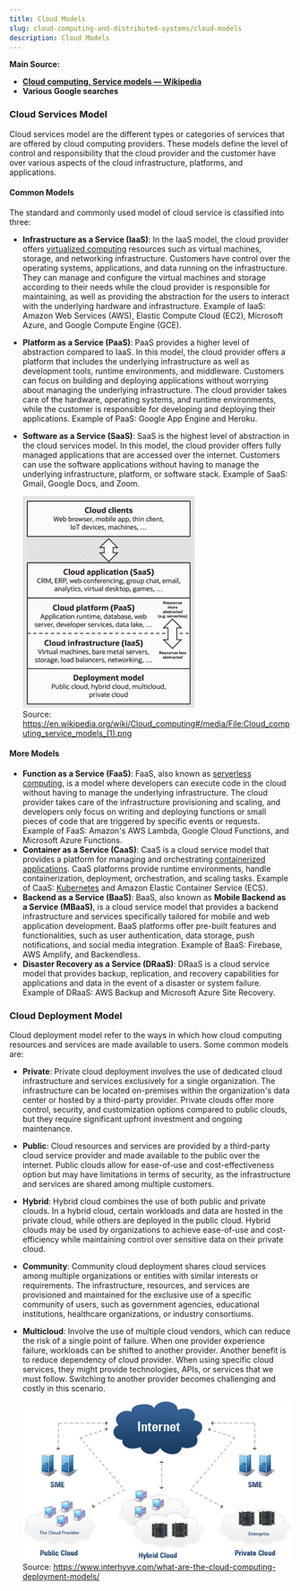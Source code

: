 ```yaml
---
title: Cloud Models
slug: cloud-computing-and-distributed-systems/cloud-models
description: Cloud Models
---
```


**Main Source:**

- **[Cloud computing, Service models — Wikipedia](https://en.wikipedia.org/wiki/Cloud_computing#Service_models)**
- **Various Google searches**

### Cloud Services Model

Cloud services model are the different types or categories of services that are offered by cloud computing providers. These models define the level of control and responsibility that the cloud provider and the customer have over various aspects of the cloud infrastructure, platforms, and applications.

#### Common Models

The standard and commonly used model of cloud service is classified into three:

- **Infrastructure as a Service (IaaS)**: In the IaaS model, the cloud provider offers [virtualized computing](/cs-notes/cloud-computing-and-distributed-systems/virtualization) resources such as virtual machines, storage, and networking infrastructure. Customers have control over the operating systems, applications, and data running on the infrastructure. They can manage and configure the virtual machines and storage according to their needs while the cloud provider is responsible for maintaining, as well as providing the abstraction for the users to interact with the underlying hardware and infrastructure. Example of IaaS: Amazon Web Services (AWS), Elastic Compute Cloud (EC2), Microsoft Azure, and Google Compute Engine (GCE).
- **Platform as a Service (PaaS)**: PaaS provides a higher level of abstraction compared to IaaS. In this model, the cloud provider offers a platform that includes the underlying infrastructure as well as development tools, runtime environments, and middleware. Customers can focus on building and deploying applications without worrying about managing the underlying infrastructure. The cloud provider takes care of the hardware, operating systems, and runtime environments, while the customer is responsible for developing and deploying their applications. Example of PaaS: Google App Engine and Heroku.
- **Software as a Service (SaaS)**: SaaS is the highest level of abstraction in the cloud services model. In this model, the cloud provider offers fully managed applications that are accessed over the internet. Customers can use the software applications without having to manage the underlying infrastructure, platform, or software stack. Example of SaaS: Gmail, Google Docs, and Zoom.

  ![Cloud service models arranged as layers in stack](./cloud-services-models.png)  
   Source: https://en.wikipedia.org/wiki/Cloud_computing#/media/File:Cloud_computing_service_models_(1).png

#### More Models

- **Function as a Service (FaaS)**: FaaS, also known as [serverless computing](/cs-notes/backend-system/serverless), is a model where developers can execute code in the cloud without having to manage the underlying infrastructure. The cloud provider takes care of the infrastructure provisioning and scaling, and developers only focus on writing and deploying functions or small pieces of code that are triggered by specific events or requests. Example of FaaS: Amazon's AWS Lambda, Google Cloud Functions, and Microsoft Azure Functions.
- **Container as a Service (CaaS)**: CaaS is a cloud service model that provides a platform for managing and orchestrating [containerized applications](/cs-notes/cloud-computing-and-distributed-systems/containerization). CaaS platforms provide runtime environments, handle containerization, deployment, orchestration, and scaling tasks. Example of CaaS: [Kubernetes](/cs-notes/cloud-computing-and-distributed-systems/docker-and-kubernetes#kubernetes) and Amazon Elastic Container Service (ECS).
- **Backend as a Service (BaaS)**: BaaS, also known as **Mobile Backend as a Service (MBaaS)**, is a cloud service model that provides a backend infrastructure and services specifically tailored for mobile and web application development. BaaS platforms offer pre-built features and functionalities, such as user authentication, data storage, push notifications, and social media integration. Example of BaaS: Firebase, AWS Amplify, and Backendless.
- **Disaster Recovery as a Service (DRaaS)**: DRaaS is a cloud service model that provides backup, replication, and recovery capabilities for applications and data in the event of a disaster or system failure. Example of DRaaS: AWS Backup and Microsoft Azure Site Recovery.

### Cloud Deployment Model

Cloud deployment model refer to the ways in which how cloud computing resources and services are made available to users. Some common models are:

- **Private**: Private cloud deployment involves the use of dedicated cloud infrastructure and services exclusively for a single organization. The infrastructure can be located on-premises within the organization's data center or hosted by a third-party provider. Private clouds offer more control, security, and customization options compared to public clouds, but they require significant upfront investment and ongoing maintenance.
- **Public**: Cloud resources and services are provided by a third-party cloud service provider and made available to the public over the internet. Public clouds allow for ease-of-use and cost-effectiveness option but may have limitations in terms of security, as the infrastructure and services are shared among multiple customers.
- **Hybrid**: Hybrid cloud combines the use of both public and private clouds. In a hybrid cloud, certain workloads and data are hosted in the private cloud, while others are deployed in the public cloud. Hybrid clouds may be used by organizations to achieve ease-of-use and cost-efficiency while maintaining control over sensitive data on their private cloud.
- **Community**: Community cloud deployment shares cloud services among multiple organizations or entities with similar interests or requirements. The infrastructure, resources, and services are provisioned and maintained for the exclusive use of a specific community of users, such as government agencies, educational institutions, healthcare organizations, or industry consortiums.
- **Multicloud**: Involve the use of multiple cloud vendors, which can reduce the risk of a single point of failure. When one provider experience failure, workloads can be shifted to another provider. Another benefit is to reduce dependency of cloud provider. When using specific cloud services, they might provide technologies, APIs, or services that we must follow. Switching to another provider becomes challenging and costly in this scenario.

  ![Cloud deployment models](./cloud-deployment-models.png)  
  Source: https://www.interhyve.com/what-are-the-cloud-computing-deployment-models/

